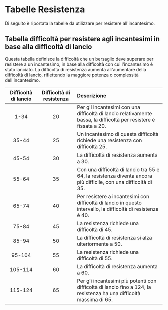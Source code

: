 # Tabelle Resistenza
Di seguito è riportata la tabelle da utilizzare per resistere all'incantesimo.

## Tabella difficoltà per resistere agli incantesimi in base alla difficoltà di lancio
Questa tabella definisce la difficoltà che un bersaglio deve superare per resistere a un incantesimo, in base alla difficoltà con cui l'incantesimo è stato lanciato. La difficoltà di resistenza aumenta all'aumentare della difficoltà di lancio, riflettendo la maggiore potenza o complessità dell'incantesimo.

| Difficoltà di lancio | Difficoltà di resistenza | Descrizione                                                                                                         |
| :-------------------:|:------------------------:|:------------------------------------------------------------------------------------------------------------------- |
| 1-34                 | 20                       | Per gli incantesimi con una difficoltà di lancio relativamente bassa, la difficoltà per resistere è fissata a 20.   |
| 35-44                | 25                       | Un incantesimo di questa difficoltà richiede una resistenza con difficoltà 25.                                      |
| 45-54                | 30                       | La difficoltà di resistenza aumenta a 30.                                                                           |
| 55-64                | 35                       | Con una difficoltà di lancio tra 55 e 64, la resistenza diventa ancora più difficile, con una difficoltà di 35.     |
| 65-74                | 40                       | Per resistere a incantesimi con difficoltà di lancio in questo intervallo, la difficoltà di resistenza è 40.        |
| 75-84                | 45                       | La resistenza richiede una difficoltà di 45.                                                                        |
| 85-94                | 50                       | La difficoltà di resistenza si alza ulteriormente a 50.                                                             |
| 95-104               | 55                       | La resistenza richiede una difficoltà di 55.                                                                        |
| 105-114              | 60                       | La difficoltà di resistenza aumenta a 60.                                                                           |
| 115-124              | 65                       | Per gli incantesimi più potenti con difficoltà di lancio fino a 124, la resistenza ha una difficoltà massima di 65. |